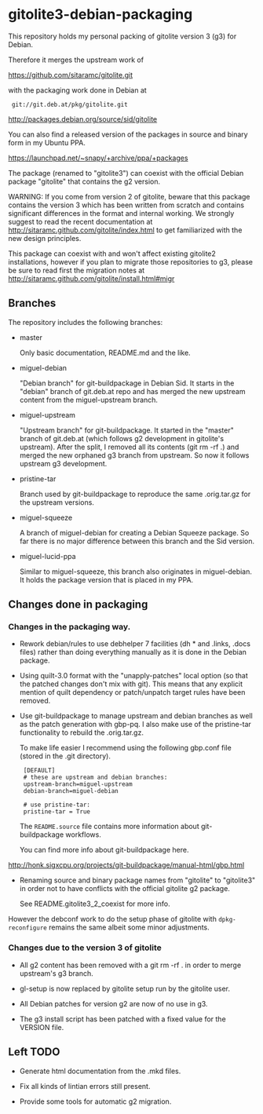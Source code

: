 gitolite3-debian-packaging
==========================

This repository holds my personal packing of gitolite version 3 (g3)
for Debian.  

Therefore it merges the upstream work of 

https://github.com/sitaramc/gitolite.git

with the packaging work done in Debian at

     git://git.deb.at/pkg/gitolite.git

http://packages.debian.org/source/sid/gitolite

You can also find a released version of the packages in source and
binary form in my Ubuntu PPA.

https://launchpad.net/~snapy/+archive/ppa/+packages

The package (renamed to "gitolite3") can coexist with the official
Debian package "gitolite" that contains the g2 version.

WARNING:  If you come from version 2 of gitolite, beware that this
package contains the version 3 which has been written from scratch
and contains significant differences in the format and internal
working.  We strongly suggest to read the recent documentation at
http://sitaramc.github.com/gitolite/index.html to get familiarized
with the new design principles. 

This package can coexist with and won't affect existing gitolite2
installations, however if you plan to migrate those repositories to
g3, please be sure to read first the migration notes at 
http://sitaramc.github.com/gitolite/install.html#migr


Branches
--------

The repository includes the following branches:

*   master

    Only basic documentation, README.md and the like.

*   miguel-debian

    "Debian branch" for git-buildpackage in Debian Sid.  It
    starts in the "debian" branch of git.deb.at repo and has merged
    the new upstream content from the miguel-upstream branch. 

*   miguel-upstream

    "Upstream branch" for git-buildpackage.  It started in the
    "master" branch of git.deb.at (which follows g2 development in
    gitolite's upstream).  After the split, I removed all its contents
    (git rm -rf .) and merged the new orphaned g3 branch from
    upstream.  So now it follows upstream g3 development.

*   pristine-tar

    Branch used by git-buildpackage to reproduce the same .orig.tar.gz
    for the upstream versions.

*   miguel-squeeze

    A branch of miguel-debian for creating a Debian Squeeze package.
    So far there is no major difference between this branch and the
    Sid version.

*   miguel-lucid-ppa

    Similar to miguel-squeeze, this branch also originates in
    miguel-debian.  It holds the package version that is placed in my
    PPA.

Changes done in packaging
-------------------------

### Changes in the packaging way.

*   Rework debian/rules to use debhelper 7 facilities (dh * and
    .links, .docs files) rather than doing everything manually as it
    is done in the Debian package.

*   Using quilt-3.0 format with the "unapply-patches" local option (so
    that the patched changes don't mix with git).   This means that
    any explicit mention of quilt dependency or patch/unpatch target
    rules have been removed.

*   Use git-buildpackage to manage upstream and debian branches as
    well as the patch generation with gbp-pq.  I also make use of the
    pristine-tar functionality to rebuild the .orig.tar.gz.

    To make life easier I recommend using the following gbp.conf file
    (stored in the .git directory).

         [DEFAULT]
         # these are upstream and debian branches:
         upstream-branch=miguel-upstream
         debian-branch=miguel-debian

         # use pristine-tar:
         pristine-tar = True

    The `README.source` file contains more information about
    git-buildpackage workflows.

    You can find more info about git-buildpackage here.

http://honk.sigxcpu.org/projects/git-buildpackage/manual-html/gbp.html

*   Renaming source and binary package names from "gitolite" to
    "gitolite3" in order not to have conflicts with the official
    gitolite g2 package.

    See README.gitolite3_2_coexist for more info.

However the debconf work to do the setup phase of gitolite with
`dpkg-reconfigure` remains the same albeit some minor adjustments.


### Changes due to the version 3 of gitolite

*   All g2 content has been removed with a git rm -rf . in order to
    merge upstream's g3 branch.

*   gl-setup is now replaced by gitolite setup run by the gitolite
    user.

*   All Debian patches for version g2 are now of no use in g3.

*   The g3 install script has been patched with a fixed value for the
    VERSION file.


Left TODO
---------

*   Generate html documentation from the .mkd files.

*   Fix all kinds of lintian errors still present.

*   Provide some tools for automatic g2 migration.    
